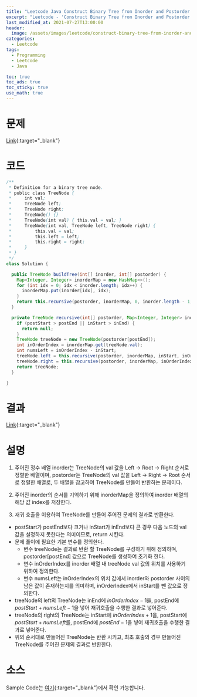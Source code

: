 ```yaml
---
title: "Leetcode Java Construct Binary Tree from Inorder and Postorder Traversal"
excerpt: "Leetcode - 'Construct Binary Tree from Inorder and Postorder Traversal' 문제 Java 풀이"
last_modified_at: 2021-07-27T13:00:00
header:
  image: /assets/images/leetcode/construct-binary-tree-from-inorder-and-postorder-traversal.png
categories:
  - Leetcode
tags:
  - Programming
  - Leetcode
  - Java

toc: true
toc_ads: true
toc_sticky: true
use_math: true
---
```

# 문제
[Link](https://leetcode.com/problems/construct-binary-tree-from-inorder-and-postorder-traversal/){:target="_blank"}

# 코드
```java
/**
 * Definition for a binary tree node.
 * public class TreeNode {
 *     int val;
 *     TreeNode left;
 *     TreeNode right;
 *     TreeNode() {}
 *     TreeNode(int val) { this.val = val; }
 *     TreeNode(int val, TreeNode left, TreeNode right) {
 *         this.val = val;
 *         this.left = left;
 *         this.right = right;
 *     }
 * }
 */
class Solution {

  public TreeNode buildTree(int[] inorder, int[] postorder) {
    Map<Integer, Integer> inorderMap = new HashMap<>();
    for (int idx = 0; idx < inorder.length; idx++) {
      inorderMap.put(inorder[idx], idx);
    }
    return this.recursive(postorder, inorderMap, 0, inorder.length - 1, 0, postorder.length - 1);
  }

  private TreeNode recursive(int[] postorder, Map<Integer, Integer> inorderMap, int inStart, int inEnd, int postStart, int postEnd) {
    if (postStart > postEnd || inStart > inEnd) {
      return null;
    }
    TreeNode treeNode = new TreeNode(postorder[postEnd]);
    int inOrderIndex = inorderMap.get(treeNode.val);
    int numsLeft = inOrderIndex - inStart;
    treeNode.left = this.recursive(postorder, inorderMap, inStart, inOrderIndex - 1, postStart, postStart + numsLeft - 1);
    treeNode.right = this.recursive(postorder, inorderMap, inOrderIndex + 1, inEnd, postStart + numsLeft, postEnd - 1);
    return treeNode;
  }

}
```

# 결과
[Link](https://leetcode.com/submissions/detail/528894574/){:target="_blank"}

# 설명
1. 주어진 정수 배열 inorder는 TreeNode의 val 값을 Left -> Root -> Right 순서로 정렬한 배열이며, postorder는 TreeNode의 val 값을 Left -> Right -> Root 순서로 정렬한 배열로, 두 배열을 참고하여 TreeNode를 만들어 반환하는 문제이다.

2. 주어진 inorder의 순서를 기억하기 위해 inorderMap을 정의하여 inorder 배열의 해당 값 index를 저장한다.

3. 재귀 호출을 이용하여 TreeNode를 만들어 주어진 문제의 결과로 반환한다.
- postStart가 postEnd보다 크거나 inStart가 inEnd보다 큰 경우 다음 노드의 val 값을 설정하지 못한다는 의미이므로, return 시킨다.
- 문제 풀이에 필요한 기본 변수를 정의한다.
  - 변수 treeNode는 결과로 반환 할 TreeNode를 구성하기 위해 정의하며, postorder[postEnd] 값으로 TreeNode를 생성하여 초기화 한다.
  - 변수 inOrderIndex를 inorder 배열 내 treeNode val 값의 위치를 사용하기 위하여 정의한다.
  - 변수 numsLeft는 inOrderIndex의 위치 값에서 inorder와 postorder 사이의 남은 값이 존재하는지를 의미하며, inOrderIndex에서 inStart를 뺀 값으로 정의한다.
- treeNode의 left의 TreeNode는 inEnd에 $inOrderIndex - 1$을, postEnd에 $postStart + numsLeft - 1$을 넣어 재귀호출을 수행한 결과로 넣어준다.
- treeNode의 right의 TreeNode는 inStart에 $inOrderIndex + 1$을, postStart에 $postStart + numsLeft$를, postEnd에 $postEnd - 1$을 넣어 재귀호출을 수행한 결과로 넣어준다.
- 위의 순서대로 만들어진 TreeNode는 반환 시키고, 최초 호출의 경우 만들어진 TreeNode를 주어진 문제의 결과로 반환한다.

# 소스
Sample Code는 [여기](https://github.com/GracefulSoul/leetcode/blob/master/src/main/java/gracefulsoul/problems/ConstructBinaryTreeFromInorderAndPostorderTraversal.java){:target="_blank"}에서 확인 가능합니다.